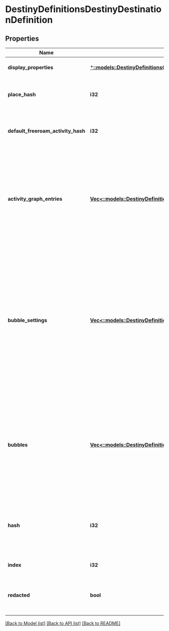 # DestinyDefinitionsDestinyDestinationDefinition

## Properties
Name | Type | Description | Notes
------------ | ------------- | ------------- | -------------
**display_properties** | [***::models::DestinyDefinitionsCommonDestinyDisplayPropertiesDefinition**](Destiny.Definitions.Common.DestinyDisplayPropertiesDefinition.md) |  | [optional] [default to null]
**place_hash** | **i32** | The place that \&quot;owns\&quot; this Destination. Use this hash to look up the DestinyPlaceDefinition. | [optional] [default to null]
**default_freeroam_activity_hash** | **i32** | If this Destination has a default Free-Roam activity, this is the hash for that Activity. Use it to look up the DestinyActivityDefintion. | [optional] [default to null]
**activity_graph_entries** | [**Vec<::models::DestinyDefinitionsDestinyActivityGraphListEntryDefinition>**](Destiny.Definitions.DestinyActivityGraphListEntryDefinition.md) | If the Destination has default Activity Graphs (i.e. \&quot;Map\&quot;) that should be shown in the director, this is the list of those Graphs. At most, only one should be active at any given time for a Destination: these would represent, for example, different variants on a Map if the Destination is changing on a macro level based on game state. | [optional] [default to null]
**bubble_settings** | [**Vec<::models::DestinyDefinitionsDestinyDestinationBubbleSettingDefinition>**](Destiny.Definitions.DestinyDestinationBubbleSettingDefinition.md) | A Destination may have many \&quot;Bubbles\&quot; zones with human readable properties.  We don&#39;t get as much info as I&#39;d like about them - I&#39;d love to return info like where on the map they are located - but at least this gives you the name of those bubbles. bubbleSettings and bubbles both have the identical number of entries, and you should match up their indexes to provide matching bubble and bubbleSettings data.  DEPRECATED - Just use bubbles, it now has this data. | [optional] [default to null]
**bubbles** | [**Vec<::models::DestinyDefinitionsDestinyBubbleDefinition>**](Destiny.Definitions.DestinyBubbleDefinition.md) | This provides the unique identifiers for every bubble in the destination (only guaranteed unique within the destination), and any intrinsic properties of the bubble.  bubbleSettings and bubbles both have the identical number of entries, and you should match up their indexes to provide matching bubble and bubbleSettings data. | [optional] [default to null]
**hash** | **i32** | The unique identifier for this entity. Guaranteed to be unique for the type of entity, but not globally.  When entities refer to each other in Destiny content, it is this hash that they are referring to. | [optional] [default to null]
**index** | **i32** | The index of the entity as it was found in the investment tables. | [optional] [default to null]
**redacted** | **bool** | If this is true, then there is an entity with this identifier/type combination, but BNet is not yet allowed to show it. Sorry! | [optional] [default to null]

[[Back to Model list]](../README.md#documentation-for-models) [[Back to API list]](../README.md#documentation-for-api-endpoints) [[Back to README]](../README.md)


